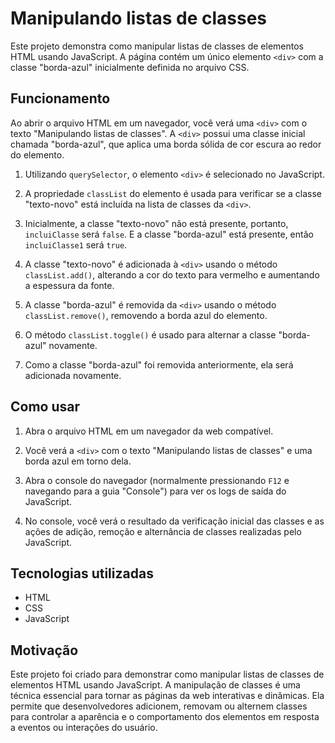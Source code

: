 # Manipulando listas de classes

Este projeto demonstra como manipular listas de classes de elementos HTML usando JavaScript. 
A página contém um único elemento `<div>` com a classe "borda-azul" inicialmente definida no arquivo CSS.

## Funcionamento

Ao abrir o arquivo HTML em um navegador, você verá uma `<div>` com o texto "Manipulando listas de classes".
A `<div>` possui uma classe inicial chamada "borda-azul", que aplica uma borda sólida de cor escura ao redor do elemento.

1. Utilizando `querySelector`, o elemento `<div>` é selecionado no JavaScript.

2. A propriedade `classList` do elemento é usada para verificar se a classe "texto-novo" está incluída na lista de classes da `<div>`.
3. Inicialmente, a classe "texto-novo" não está presente, portanto, `incluiClasse` será `false`. E a classe "borda-azul" está presente, então `incluiClasse1` será `true`.

4. A classe "texto-novo" é adicionada à `<div>` usando o método `classList.add()`, alterando a cor do texto para vermelho e aumentando a espessura da fonte.

5. A classe "borda-azul" é removida da `<div>` usando o método `classList.remove()`, removendo a borda azul do elemento.

6. O método `classList.toggle()` é usado para alternar a classe "borda-azul" novamente.
7. Como a classe "borda-azul" foi removida anteriormente, ela será adicionada novamente.

## Como usar

1. Abra o arquivo HTML em um navegador da web compatível.

2. Você verá a `<div>` com o texto "Manipulando listas de classes" e uma borda azul em torno dela.

3. Abra o console do navegador (normalmente pressionando `F12` e navegando para a guia "Console") para ver os logs de saída do JavaScript.

4. No console, você verá o resultado da verificação inicial das classes e as ações de adição, remoção e alternância de classes realizadas pelo JavaScript.

## Tecnologias utilizadas

- HTML
- CSS
- JavaScript

## Motivação

Este projeto foi criado para demonstrar como manipular listas de classes de elementos HTML usando JavaScript. 
A manipulação de classes é uma técnica essencial para tornar as páginas da web interativas e dinâmicas. 
Ela permite que desenvolvedores adicionem, removam ou alternem classes para controlar a aparência e o comportamento dos elementos em resposta a eventos 
ou interações do usuário.
